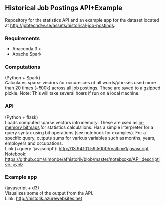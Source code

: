 ## Historical Job Postings API+Example

Repository for the statistics API and an example app for the dataset located at <http://jobtechdev.se/assets/historical-job-postings>.

### Requirements 
- Anaconda 3.x
- Apache Spark

### Computations 
(Python + Spark)  
Calculates sparse vectors for occurences of all words/phrases used more than 20 times (~500k) across all job postings. These are saved to a gzipped pickle. Note: This will take several hours if run on a local machine.  

### API 
(Python + flask)  
Loads computed sparse vectors into memory. These are used as <a href="https://en.wikipedia.org/wiki/Bitmap_index">in-memory bitmaps</a> for statistics calculations. Has a simple interpreter for a query syntax using bit operations (see notebook for examples). For a specific query, outputs sums for various variables such as months, years, employers and occupations.  
Link (+query 'javascript'): http://13.94.101.59:5000/realtime1/javascript  
Notebook: https://github.com/simonbe/afhistorik/blob/master/notebooks/API_description.ipynb

### Example app 
(javascript + d3)  
Visualizes some of the output from the API.  
Link: http://historik.azurewebsites.net

